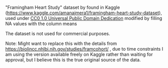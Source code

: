 "Framingham Heart Study" dataset by found in Kaggle (https://www.kaggle.com/amanajmera1/framingham-heart-study-dataset), 
used under [CC0 1.0 Universal Public Domain Dedication](https://creativecommons.org/publicdomain/zero/1.0/) modified by filling NA values with the column means

The dataset is not used for commercial purposes.

Note: Might want to replace this with the details from https://biolincc.nhlbi.nih.gov/studies/framcohort/ , due to time constraints I am using the version available freely on Kaggle rather than waiting for approval, but I believe this is the true original source of the data.